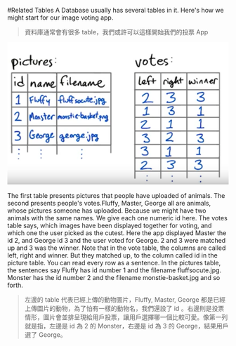 #Related Tables
A Database usually has several tables in it. Here's how we might start for our image voting app.
>資料庫通常會有很多 table，我們或許可以這樣開始我們的投票 App 

![](/assets/relatedTables_1.png)

The first table presents pictures that people have uploaded of animals. The second presents people's votes.Fluffy, Master, George all are animals, whose pictures someone has uploaded. Because we might have two animals with the same names. We give each one numeric id here. The votes table says, which images have been displayed together for voting, and which one the user picked as the cutest. Here the app displayed Master the id 2, and George id 3 and the user voted for George. 2 and 3 were matched up and 3 was the winner. Note that in the vote table, the columns are called left, right and winner. But they matched up, to the column called id in the picture table. You can read every row as a sentence. In the pictures table, the sentences say Fluffy has id number 1 and the filename fluffsocute.jpg. Monster has the id number 2 and the filename monstie-basket.jpg and so forth.
>左邊的 table 代表已經上傳的動物圖片，Fluffy, Master, George 都是已經上傳圖片的動物，為了怕有一樣的動物名，我們還設了 id 。右邊則是投票情形，圖片會並排呈現給用戶投票，讓用戶選擇哪一個比較可愛。像第一列就是指，左邊是 id 為 2 的 Monster，右邊是 id 為 3 的 George，結果用戶選了 George。